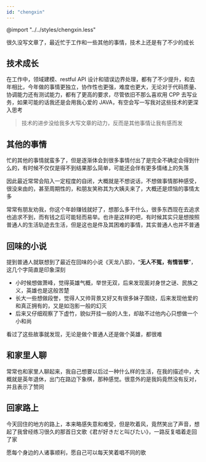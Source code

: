 ```yaml
---
id: "chengxin"
---
```



@import "../../styles/chengxin.less"

很久没写文章了，最近忙于工作和一些其他的事情，技术上还是有了不少的成长

## 技术成长

在工作中，领域建模、restful API 设计和错误边界处理，都有了不少提升，和去年相比，今年做的事情更独立，协作性也更强，难度也更大，无论对于代码质量、协调能力还有测试能力，都有了更高的要求，尽管依旧不那么喜欢用 CPP 去写业务，如果可能的话我还是会用我心爱的 JAVA，有空会写一写我对这些技术的更深入思考

> 技术的进步没给我多大写文章的动力，反而是其他事情让我有感而发

## 其他的事情

忙的其他的事情就蛮多了，但是逐渐体会到很多事情付出了是完全不确定会得到什么的，有时候不仅仅是得不到结果那么简单，可能还会伴有更多情绪上的失落

因此最近常常会陷入一定程度的自闭，大概就是不想说话，不想做事情那种感受，很没来由的，甚至周期性的，和朋友笑称其为大姨夫来了，大概还是烦恼的事情太多

常常有朋友劝我，你这个年龄赚钱就好了，想那么多干什么，很多东西现在去追求也追求不到，而有钱之后可能轻而易举。也许是这样的吧，有时候其实只是想按照普通人的生活轨迹去生活，但是这也是件及其困难的事情，其实普通人也并不普通

## 回味的小说

提到普通人就联想到了最近在回味的小说《天龙八部》，“**无人不冤，有情皆孽**”，这几个字简直是印象深刻

- 小时候想做萧峰，觉得英雄气概，举世无双，后来发现面对身世之谜、民族之义，英雄也是这般苦楚
- 长大一些想做段誉，觉得人又帅背景又好又有很多妹子围绕，后来发现他爱的和真正拥有的，又是如泡影一般的幻灭
- 后来又仔细观察了下虚竹，貌似开挂一般的人生，却敌不过他内心只想做一个小和尚

看过了这些故事就发现，无论是做个普通人还是做个英雄，都很难

## 和家里人聊

常常也和家里人聊起来，我自己想要以后过一种什么样的生活，在我的描述中，大概就是英年退休，出门在路边下象棋，那种感觉。很意外的是我妈竟然没有反对，并且表示了赞同

## 回家路上

今天回住的地方的路上，本来略感失意和难受，但是吹着风，竟然笑出了声音，想起了我曾经练习很久的那首日文歌《君が好きだと叫びたい》，一路反复唱着走回了家

愿每个身边的人诸事顺利，愿自己可以每天笑着唱不同的歌
